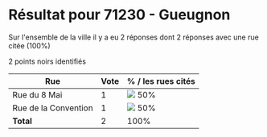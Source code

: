 # Résultat pour 71230 - Gueugnon

Sur l'ensemble de la ville il y a eu 2 réponses dont 2 réponses avec une rue citée (100%)

2 points noirs identifiés

| Rue | Vote | % / les rues cités|
|-----|------|-------------------|
| Rue du 8 Mai | 1 | <img src="../../img/bar_50.gif" />&nbsp;50%|
| Rue de la Convention | 1 | <img src="../../img/bar_50.gif" />&nbsp;50%|
| **Total** | 2 | 100%|

